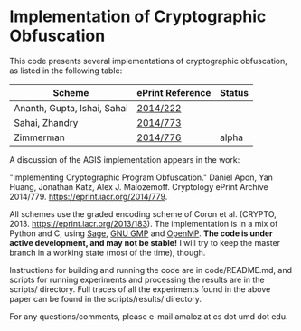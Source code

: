 # Implementation of Cryptographic Obfuscation

This code presents several implementations of cryptographic obfuscation, as
listed in the following table:

Scheme | ePrint Reference | Status
------ | ---------------- | ------
Ananth, Gupta, Ishai, Sahai | [2014/222](https://eprint.iacr.org/2014/222) |
Sahai, Zhandry | [2014/773](https://eprint.iacr.org/2014/773) |
Zimmerman | [2014/776](https://eprint.iacr.org/2014/776) | alpha

A discussion of the AGIS implementation appears in the work:

"Implementing Cryptographic Program Obfuscation." Daniel Apon, Yan Huang,
Jonathan Katz, Alex J. Malozemoff. Cryptology ePrint Archive 2014/779.
https://eprint.iacr.org/2014/779.

All schemes use the graded encoding scheme of Coron et al. (CRYPTO,
2013. https://eprint.iacr.org/2013/183).  The implementation is in a mix of
Python and C, using [Sage](http://sagemath.org), [GNU GMP](https://gmplib.org)
and [OpenMP](http://openmp.org).  <b>The code is under active development, and
may not be stable!</b> I will try to keep the master branch in a working state
(most of the time), though.

Instructions for building and running the code are in code/README.md, and
scripts for running experiments and processing the results are in the scripts/
directory.  Full traces of all the experiments found in the above paper can be
found in the scripts/results/ directory.

For any questions/comments, please e-mail amaloz at cs dot umd dot edu.
